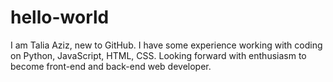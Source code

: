 # hello-world


I am Talia Aziz, new to GitHub. I have some experience working with coding on Python, JavaScript, HTML, CSS. 
Looking forward with enthusiasm to become front-end and back-end web developer. 

